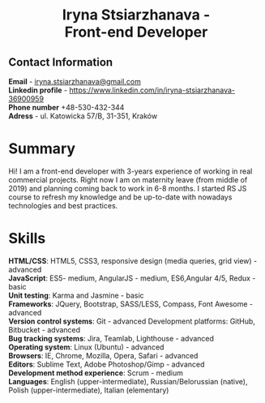 # <div align="center">Iryna Stsiarzhanava - <br>Front-end Developer</div>


## Contact Information
**Email** - <iryna.stsiarzhanava@gmail.com><br>
**Linkedin profile** - <https://www.linkedin.com/in/iryna-stsiarzhanava-36900959><br>
**Phone number** +48-530-432-344<br>
**Adress** - ul. Katowicka 57/B, 31-351, Kraków<br>


# Summary

Hi! I am a front-end developer with 3-years experience of working in real commercial projects. Right now I am on maternity leave (from middle of 2019) and planning coming back to work in 6-8 months. I started RS JS course to refresh my knowledge and be up-to-date with nowadays technologies and best practices.

# Skills

**HTML/CSS**: HTML5, CSS3, responsive design (media queries, grid view) - advanced  
**JavaScript**: ES5- medium, AngularJS - medium, ES6,Angular 4/5, Redux - basic  
**Unit testing**: Karma and Jasmine - basic  
**Frameworks**: JQuery, Bootstrap, SASS/LESS, Compass, Font Awesome - advanced  
**Version control systems**: Git - advanced Development platforms: GitHub, Bitbucket - advanced  
**Bug tracking systems**: Jira, Teamlab, Lighthouse - advanced  
**Operating system**: Linux (Ubuntu) - advanced  
**Browsers**: IE, Chrome, Mozilla, Opera, Safari - advanced  
**Editors**: Sublime Text, Adobe Photoshop/Gimp - advanced  
**Development method experience**: Scrum - medium  
**Languages**: English (upper-intermediate), Russian/Belorussian (native), Polish (upper-intermediate), Italian (elementary)